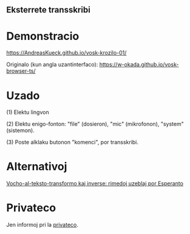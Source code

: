 Eksterrete transskribi
---

# Demonstracio
https://AndreasKueck.github.io/vosk-krozilo-01/

Originalo (kun angla uzantinterfaco):
https://w-okada.github.io/vosk-browser-ts/

# Uzado
(1) Elektu lingvon

(2) Elektu enigo-fonton: "file" (dosieron), "mic" (mikrofonon), "system" (sistemon).

(3) Poste alklaku butonon "komenci", por transskribi. 

# Alternativoj
[Vocho-al-teksto-transformo kaj inverse: rimedoj uzeblaj por Esperanto](https://medium.com/westphoenizier/vocho-al-teksto-transformo-kaj-inverse-rimedoj-uzeblaj-por-esperanto-8252965716a8)

# Privateco
Jen informoj pri la [privateco](https://jhau.de/privetco.html).
